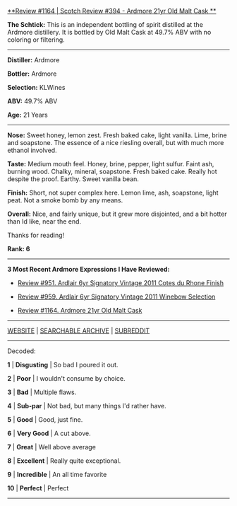 
[**Review #1164 | Scotch Review #394 - Ardmore 21yr Old Malt Cask **]( https://t8ke.review/review-1164-ardmore-21yr-old-malt-cask/)

**The Schtick:** This is an independent bottling of spirit distilled at the Ardmore distillery. It is bottled by Old Malt Cask at 49.7% ABV with no coloring or filtering.

-----

**Distiller:** Ardmore

**Bottler:** Ardmore

**Selection:** KLWines

**ABV:** 49.7% ABV

**Age:** 21 Years 

-----

**Nose:**  Sweet honey, lemon zest. Fresh baked cake, light vanilla. Lime, brine and soapstone. The essence of a nice riesling overall, but with much more ethanol involved. 

**Taste:** Medium mouth feel. Honey, brine, pepper, light sulfur. Faint ash, burning wood. Chalky, mineral, soapstone. Fresh baked cake. Really hot despite the proof. Earthy. Sweet vanilla bean.

**Finish:** Short, not super complex here. Lemon lime, ash, soapstone, light peat. Not a smoke bomb by any means. 

**Overall:** Nice, and fairly unique, but it grew more disjointed, and a bit hotter than Id like, near the end.

Thanks for reading!

**Rank: 6**

----- 

**3 Most Recent Ardmore Expressions I Have Reviewed:** 

- [Review #951. Ardlair 6yr Signatory Vintage 2011 Cotes du Rhone Finish]( https://t8ke.review/review-951-ardlair-6yr-signatory-vintage-2011-cotes-du-rhone-finish/) 

- [Review #959. Ardlair 6yr Signatory Vintage 2011 Winebow Selection]( https://t8ke.review/review-959-ardlair-6yr-signatory-vintage-2011-winebow-selection/) 

- [Review #1164. Ardmore 21yr Old Malt Cask ]( https://t8ke.review/review-1164-ardmore-21yr-old-malt-cask/) 

-----

[WEBSITE](https://t8ke.review) | [SEARCHABLE ARCHIVE](https://t8ke.review/review-archive/) | [SUBREDDIT](https://reddit.com/r/t8kereviews)

-----

Decoded:

**1** | **Disgusting** | So bad I poured it out.

**2** | **Poor** | I wouldn't consume by choice.

**3** | **Bad** | Multiple flaws.

**4** | **Sub-par** | Not bad, but many things I'd rather have.

**5** | **Good** | Good, just fine.

**6** | **Very Good** | A cut above.

**7** | **Great** | Well above average

**8** | **Excellent** | Really quite exceptional.

**9** | **Incredible** | An all time favorite

**10** | **Perfect** | Perfect

----


